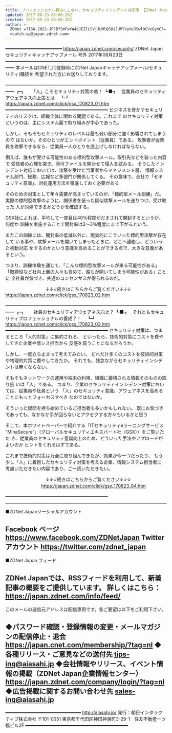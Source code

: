 ```yaml
---
title: プロフェッショナル頼みにしない、セキュリティインシデント対応策 【ZDNet Japan セキュリティキャッチアップ 号外】
updated: 2017-08-23 08:06:26Z
created: 2017-08-23 08:06:26Z
author: >-
  ZDNet =?ISO-2022-JP?B?SmFwYW4bJEIlLSVjJUMlQSUiJUMlVyVeJSwlOCVzGyhC?=
  <catch-up@japan.zdnet.com>
---
```


━━━━━━━━━━━━━━━━━━━━━ https://japan.zdnet.com/security/
ZDNet Japan セキュリティキャッチアップメール 号外 2017年08月23日
━━━━━━━━━━━━━━━━━━━━━━━━━━━━━━━━━━━━━━
本メールはCNET_ID登録時にZDNet Japanキャッチアップメール(セキュリティ)購読を
希望された方にお送りしております。

━━━━━━━━━━━━━━━━━━━━━━━━━━━━━━━━━━━━━━
┏┓　　「人」こそセキュリティ対策の砦！
┗■┓　従業員のセキュリティアウェアネス向上策とは
　┗┛　https://japan.zdnet.com/click/gsx_170823_01.htm
━━━━━━━━━━━━━━━━━━━━━━━━━━━━━━━━━━━━━━
ビジネスを脅かすセキュリティのリスクは、組織全体に関わる問題である。これまで
のセキュリティ対策というのは、主にシステム面で取り組みが中心であった。

しかし、そもそもセキュリティのレベルは最も弱い部分に強く影響されてしまうので
はないか。そのひとつがエンドポイント（従業員）である。
攻撃者が従業員を攻撃できるなら、従業員一人ひとりを底上げしなければならない。

例えば、誰もが受ける可能性のある標的型攻撃メール。取引先などを装った内容で
受信者の心理を突き、添付ファイルを開かせて侵入を試みる。
そうしたインシデント対応においては、攻撃を受けた当事者からマネジメント層、
情報システム部門、総務、広報など多部門が関係してくる。
その意味で、全社で「セキュリティ意識」、対処運用方法を徹底しておく必要がある

そのための対策として年々需要が高まっているのが、「標的型メール訓練」だ。
実際の標的型攻撃のように、関係者を装った疑似攻撃メールを送りつけ、受け取った
人が対処できるかどうかを確認する。

GSX社によれば、平均して一度目は40％程度がだまされて開封するというが、何度か
訓練を実施することで開封率は2〜3％程度にまで下がるという。

またこの訓練には、開封率の低減以外に、現実的にこういった標的型攻撃が存在して
いる事や、攻撃メールを開いてしまったときに、どこへ連絡し、どういった初動対応
をするのかという意識を高めることができる点で、大きな意義があるという。

つまり、訓練体験を通じて、「こんな標的型攻撃メールが来る可能性がある」
「取締役など社内上層の人々も含めて、誰もが開いてしまう可能性がある」ことに
全社員が気づき、共通のコンセンサスが得られるのだ。

　　　　　　　　　↓↓↓続きはこちらからご覧ください↓↓↓
　　　　　　https://japan.zdnet.com/click/gsx_170823_02.htm

━━━━━━━━━━━━━━━━━━━━━━━━━━━━━━━━━━━━━━
┏┓　　社員のセキュリティアウェアネス向上？
┗■┓　それともセキュリティプロフェッショナルの養成？！
　┗┛ https://japan.zdnet.com/click/gsx_170823_03.htm
━━━━━━━━━━━━━━━━━━━━━━━━━━━━━━━━━━━━━━
セキュリティ対策は、つまるところ「人的対策」に集約される、
といったら、技術的対策にコストを費やしてきた企業や情シス担当から
反感を買うことになるだろうか。

しかし、一度立ち止まって考えてみたい。
どれだけ多くのコストを技術的対策や物理的対策に費やしてきたか。
それでも、残念ながらセキュリティインシデントは無くならない。

そもそもネットワークの運用や端末の利用、組織に蓄積される情報そのものの取り扱
いは「人」である。
つまり、企業のセキュリティインシデント対策においては、従業員や社員という
「人」のセキュリティ意識、アウェアネスを高めることにもっとフォーカスすべき
なのではないか。

そういった疑問を持ち始めているご担当者も多いかもしれない。
既にお気づきであっても、なかなか手が回らないとアクセクする方々もいるかと思う

そこで、本ホワイトペーパーで紹介する「ITセキュリティeラーニングサービス
”MinaSecure”」（グローバルセキュリティエキスパート社（GSX））をご覧いただ
き、従業員のセキュリティ意識向上のため、どういった手法やアプローチがよいのか
ヒントをくれるはずである。

これまで技術的対策は万全に取り組んできたが、効果が今一つだったり、
もう少し「人」に着目したセキュリティ対策を考える企業、情報システム担当者に
考慮いただきたい内容であり、ご一読いただきたい。

　　　　　　　　　↓↓↓続きはこちらからご覧ください↓↓↓
　　　　　　　　https://japan.zdnet.com/click/gsx_170823_04.htm

━━━━━━━━━━━━━━━━━━━━━━━━━━━━━━━━━━━━━━

---------------------------------------------------------------------------
■ZDNet Japanソーシャルアカウント

Facebook ページ https://www.facebook.com/ZDNetJapan
Twitter アカウント https://twitter.com/zdnet_japan
----------------------------------------------------------------------------
■ZDNet Japan フィード

ZDNet Japanでは、RSSフィードを利用して、新着記事の概要をご提供しています。
詳しくはこちら： https://japan.zdnet.com/info/feed/
----------------------------------------------------------------------------

このメールの送信元アドレスは配信専用です。各ご要望は以下をご利用下さい。

◆パスワード確認・登録情報の変更・メールマガジンの配信停止・退会
 https://japan.cnet.com/membership/?tag=nl
◆各種リリース・ご意見などの送付先
 [tips-inq@aiasahi.jp](mailto:tips-inq@aiasahi.jp)
◆会社情報やリリース、イベント情報の掲載（ZDNet Japan企業情報センター）
 https://japan.zdnet.com/company/login/?tag=nl
◆広告掲載に関するお問い合わせ先
 [sales-inq@aiasahi.jp](mailto:sales-inq@aiasahi.jp)
----------------------------------------------------------------------------
━━━━━━━━━━━━━━━━━━━━━━━━━━━━ http://aiasahi.jp/
発行：朝日インタラクティブ株式会社
〒101-0051 東京都千代田区神田神保町3-29-1　住友不動産一ツ橋ビル2F
━━━━━━━━━━━━━━━━━━━━━━━━━━━━━━━━━━━━━━